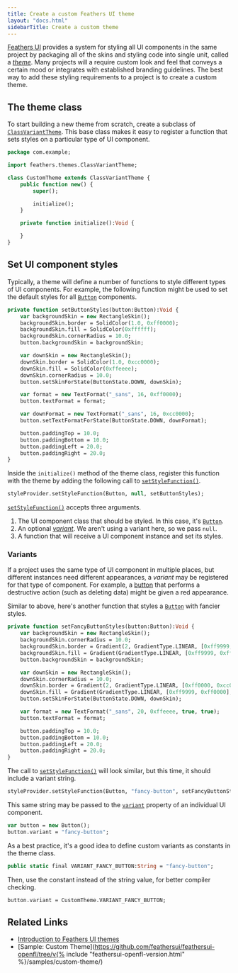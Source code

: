 ```yaml
---
title: Create a custom Feathers UI theme
layout: "docs.html"
sidebarTitle: Create a custom theme
---
```


[Feathers UI](/) provides a system for styling all UI components in the same project by packaging all of the skins and styling code into single unit, called a [_theme_](./themes.md). Many projects will a require custom look and feel that conveys a certain mood or integrates with established branding guidelines. The best way to add these styling requirements to a project is to create a custom theme.

## The theme class

To start building a new theme from scratch, create a subclass of [`ClassVariantTheme`](https://api.feathersui.com/current/feathers/themes/ClassVariantTheme.html). This base class makes it easy to register a function that sets styles on a particular type of UI component.

```haxe
package com.example;

import feathers.themes.ClassVariantTheme;

class CustomTheme extends ClassVariantTheme {
    public function new() {
        super();

        initialize();
    }

    private function initialize():Void {

    }
}
```

## Set UI component styles

Typically, a theme will define a number of functions to style different types of UI components. For example, the following function might be used to set the default styles for all [`Button`](./button.md) components.

```haxe
private function setButtonStyles(button:Button):Void {
    var backgroundSkin = new RectangleSkin();
    backgroundSkin.border = SolidColor(1.0, 0xff0000);
    backgroundSkin.fill = SolidColor(0xffffff);
    backgroundSkin.cornerRadius = 10.0;
    button.backgroundSkin = backgroundSkin;

    var downSkin = new RectangleSkin();
    downSkin.border = SolidColor(1.0, 0xcc0000);
    downSkin.fill = SolidColor(0xffeeee);
    downSkin.cornerRadius = 10.0;
    button.setSkinForState(ButtonState.DOWN, downSkin);

    var format = new TextFormat("_sans", 16, 0xff0000);
    button.textFormat = format;

    var downFormat = new TextFormat("_sans", 16, 0xcc0000);
    button.setTextFormatForState(ButtonState.DOWN, downFormat);

    button.paddingTop = 10.0;
    button.paddingBottom = 10.0;
    button.paddingLeft = 20.0;
    button.paddingRight = 20.0;
}
```

Inside the `initialize()` method of the theme class, register this function with the theme by adding the following call to [`setStyleFunction()`](https://api.feathersui.com/current/feathers/style/ClassVariantStyleProvider.html#setStyleFunction).

```haxe
styleProvider.setStyleFunction(Button, null, setButtonStyles);
```

[`setStyleFunction()`](https://api.feathersui.com/current/feathers/style/ClassVariantStyleProvider.html#setStyleFunction) accepts three arguments.

1. The UI component class that should be styled. In this case, it's [`Button`](./button.md).
2. An optional [_variant_](#variants). We aren't using a variant here, so we pass `null`.
3. A function that will receive a UI component instance and set its styles.

### Variants

If a project uses the same type of UI component in multiple places, but different instances need different appearances, a _variant_ may be registered for that type of component. For example, a [button](./button.md) that performs a destructive action (such as deleting data) might be given a red appearance.

Similar to above, here's another function that styles a [`Button`](./button.md) with fancier styles.

```haxe
private function setFancyButtonStyles(button:Button):Void {
    var backgroundSkin = new RectangleSkin();
    backgroundSkin.cornerRadius = 10.0;
    backgroundSkin.border = Gradient(2, GradientType.LINEAR, [0xff9999, 0xcc0000], [1.0, 1.0], [0, 255], 90 * Math.PI / 180);
    backgroundSkin.fill = Gradient(GradientType.LINEAR, [0xff9999, 0xff0000], [1.0, 1.0], [0, 255], 90 * Math.PI / 180);
    button.backgroundSkin = backgroundSkin;

    var downSkin = new RectangleSkin();
    downSkin.cornerRadius = 10.0;
    downSkin.border = Gradient(2, GradientType.LINEAR, [0xff0000, 0xcc0000], [1.0, 1.0], [0, 255], 90 * Math.PI / 180);
    downSkin.fill = Gradient(GradientType.LINEAR, [0xff9999, 0xff0000], [1.0, 1.0], [0, 255], 270 * Math.PI / 180);
    button.setSkinForState(ButtonState.DOWN, downSkin);

    var format = new TextFormat("_sans", 20, 0xffeeee, true, true);
    button.textFormat = format;

    button.paddingTop = 10.0;
    button.paddingBottom = 10.0;
    button.paddingLeft = 20.0;
    button.paddingRight = 20.0;
}
```

The call to [`setStyleFunction()`](https://api.feathersui.com/current/feathers/style/ClassVariantStyleProvider.html#setStyleFunction) will look similar, but this time, it should include a variant string.

```haxe
styleProvider.setStyleFunction(Button, "fancy-button", setFancyButtonStyles);
```

This same string may be passed to the [`variant`](https://api.feathersui.com/current/feathers/core/FeathersControl.html#variant) property of an individual UI component.

```haxe
var button = new Button();
button.variant = "fancy-button";
```

As a best practice, it's a good idea to define custom variants as constants in the theme class.

```haxe
public static final VARIANT_FANCY_BUTTON:String = "fancy-button";
```

Then, use the constant instead of the string value, for better compiler checking.

```haxe
button.variant = CustomTheme.VARIANT_FANCY_BUTTON;
```

## Related Links

- [Introduction to Feathers UI themes](./themes.md)
- [Sample: Custom Theme](https://github.com/feathersui/feathersui-openfl/tree/v{% include "feathersui-openfl-version.html" %}/samples/custom-theme/)